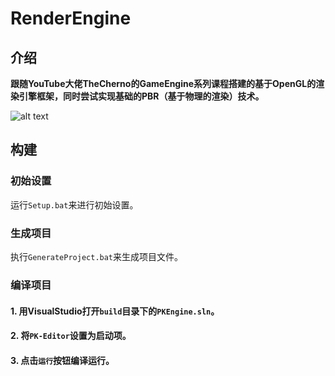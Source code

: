 # RenderEngine

## 介绍

__跟随YouTube大佬TheCherno的GameEngine系列课程搭建的基于OpenGL的渲染引擎框架，同时尝试实现基础的PBR（基于物理的渲染）技术。__  

![alt text](image.png)

## 构建

### 初始设置

运行`Setup.bat`来进行初始设置。

### 生成项目

执行`GenerateProject.bat`来生成项目文件。

### 编译项目  

#### 1. 用VisualStudio打开`build`目录下的`PKEngine.sln`。  
#### 2. 将`PK-Editor`设置为启动项。
#### 3. 点击`运行`按钮编译运行。